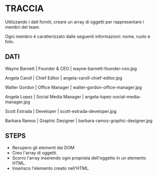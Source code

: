 # TRACCIA

Utilizzando i dati forniti, creare un array di oggetti per rappresentare i membri del team.

Ogni membro è caratterizzato dalle seguenti informazioni: nome, ruolo e foto.

## DATI

Wayne Barnett | Founder & CEO | wayne-barnett-founder-ceo.jpg

Angela Caroll | Chief Editor | angela-caroll-chief-editor.jpg

Walter Gordon | Office Manager | walter-gordon-office-manager.jpg

Angela Lopez | Social Media Manager | angela-lopez-social-media-manager.jpg

Scott Estrada | Developer | scott-estrada-developer.jpg

Barbara Ramos | Graphic Designer | barbara-ramos-graphic-designer.jpg

## STEPS

- Recupero gli elementi dal DOM
- Creo l'array di oggetti.
- Scorro l'array inserendo ogni proprieta dell'oggetto in un elemento HTML.
- Inserisco l'elemento creato nell'HTML.
